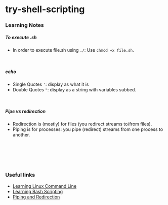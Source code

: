 # try-shell-scripting

### Learning Notes

##### To execute .sh
* In order to execute file.sh using `./`: Use `chmod +x file.sh`. 

&nbsp;

##### echo
* Single Quotes `'`: display as what it is 
* Double Quotes `"`: display as a string with variables subbed. 

&nbsp;

##### Pipe vs redirection
* Redirection is (mostly) for files (you redirect streams to/from files).
* Piping is for processes: you pipe (redirect) streams from one process to another.

&nbsp;

&nbsp;
----
### Useful links ###
* [Learning Linux Command Line](https://www.linkedin.com/learning-login/share?forceAccount=false&redirect=https%3A%2F%2Fwww.linkedin.com%2Flearning%2Flearning-linux-command-line-2%3Ftrk%3Dshare_ent_url)
* [Learning Bash Scripting](https://www.linkedin.com/learning-login/share?forceAccount=false&redirect=https%3A%2F%2Fwww.linkedin.com%2Flearning%2Flearning-bash-scripting%3Ftrk%3Dshare_ent_url)
* [Piping and Redirection](https://stackoverflow.com/questions/9553628/piping-and-redirection)

